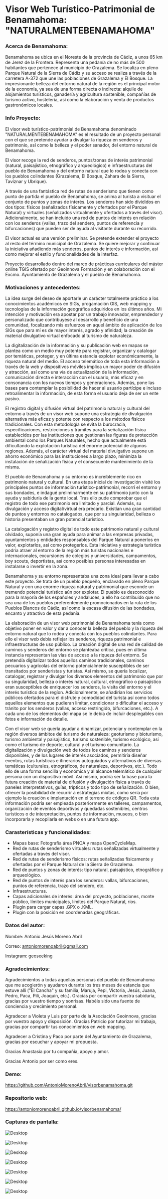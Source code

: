 Visor Web Turístico-Patrimonial de Benamahoma: "NATURALMENTEBENAMAHOMA"
======================================

### Acerca de Benamahoma:

Benamahoma se ubica en el Noreste de la provincia de Cádiz, a unos 65 km de Jerez de la Frontera. Representa una pedanía de no más de 500 habitantes que pertenece al municipio de Grazalema. Se localiza en pleno Parque Natural de la Sierra de Cádiz y su acceso se realiza a través de la carretera A-372 que une las poblaciones de Grazalema y El Bosque. La impresionante belleza del entorno natural de la región es el principal motor de la economía, ya sea de una forma directa o indirecta: alquile de alojamientos turísticos, ganadería y agricultura sostenible, compañías de turismo activo, hostelería, así como la elaboración y venta de productos gastronómicos locales.

### Info Proyecto:

El visor web turístico-patrimonial de Benamahoma denominado "NATURALMENTEBENAMAHOMA" es el resultado de un proyecto personal con el que se pretende ayudar a divulgar la riqueza en senderos y patrimonio, así como la belleza y el poder sanador, del entorno natural de Benamahoma.

El visor recoge la red de senderos, puntos/zonas de interés patrimonial (natural, paisajístico, etnográfico y arqueológico) e infraestructuras del pueblo de Benamahoma y del entorno natural que lo rodea y conecta con los pueblos colindantes (Grazalema, El Bosque, Zahara de la Sierra, Tavíznar y Ubrique).

A través de una fantástica red de rutas de senderismo que tienen como punto de partida el pueblo de Benamahoma, se anima al turista a visituar el conjunto de puntos y zonas de 
interés. Los senderos han sido divididos en dos tipos: físicos (señalizados físicamente y ofertados por el Parque Natural) y virtuales (señalizados virtualmente y ofertados a través del visor). Adicionalmente, se han incluido una red de puntos de interés en relación con los senderos (vallas, trazo del sendero, puntos de referencia y bifurcaciones) que pueden ser de ayuda al visitante durante su recorrido.

El visor actual es una versión preliminar. Se pretende extender el proyecto al resto del término municipal de Grazalema. Se quiere mejorar y continuar la iniciativa añadiendo más senderos, puntos de interés e información, así como mejorar el estilo y funcionalidades de la interfaz.

Proyecto desarrollado dentro del marco de prácticas curriculares del máster online TGIS ofertado por Geoinnova Formación y en colaboración con el Excmo. Ayuntamiento de Grazalema y el pueblo de Benamahoma.

### Motivaciones y antecedentes:

La idea surge del deseo de aportarle un carácter totalmente práctico a los conocimientos académicos en SIGs, progamación GIS, web mapping y tecnologías de la información geográfica adquiridos en los últimos años. Mi intención y motivación era apostar por un trabajo innovador, emprendedor y personalizado que contribuyese al desarrollo y beneficio de una comunidad, focalizando mis esfuerzos en aquel ámbito de aplicación de los SIGs que para mí es de mayor interés, agrado y afinidad; la creación de material divulgativo virtual enfocado al turismo de naturaleza.

La digitalización de la información y su publicación web en mapas se plantea como un medio muy potente para registrar, organizar y catalogar por temáticas, proteger, y en última estancia explotar económicamente, la riqueza natural del medio. El acceso telemático de toda esta información a través de la web y dispositivos móviles implica un mayor poder de difusión y atracción, así como una vía de actualización de la información, comunicación directa e interacción con el usuario, más eficaz y en consonancia con los nuevos tiempos y generaciones. Además, pone las bases para contemplar la posibilidad de hacer al usuario partícipe e incluso retroalimentar la información, de esta forma el usuario deja de ser un ente pasivo.

El registro digital y difusión virtual del patrimonio natural y cultural del entorno a través de un visor web supone una estrategia de divulgación alternativa más eficaz y potente con respecto a los métodos físicos tradicionales. Con esta metodología se evita la burocracia, especificaciones, restricciones y trámites para la señalización física establecidos por las instituciones que gestionan las figuras de protección ambiental como los Parques Naturales, hecho que actualmente está dificultando la explotación turística del enorme potencial de algunos regiones. Además, el carácter virtual del material divulgativo supone un ahorro económico para las instituciones a largo plazo, minimiza la instalación de señalización física y el consecuente mantenimiento de la misma. 

El pueblo de Benamahoma y su entorno es increíblemente rico en patrimonio natural y cultural. En una etapa inicial de investigación visité los principales puntos de información turístico-patrimonial, recorrí el entorno y sus bondades, e indagué preliminarmente en su patrimonio junto con la ayuda y sabiduría de la gente local. Tras ello pude comprobar que el registro de todo ese patrimonio era limitado y parcial. Además, su divulgación y acceso digital/virtual era precario. Existían una gran cantidad de puntos y entornos no catalogados, que por su singularidad, belleza o historia presentaban un gran potencial turístico.

La catalogación y registro digital de todo este patrimonio natural y cultural olvidado, suponía una gran ayuda para animar a las empresas privadas, ayuntamientos y entidades responsables del Parque Natural a ponerlos en valor, explotarlos, así como protegerlos. Esta iniciativa y estrategia turística podría atraer al entorno de la región más turistas nacionales e internacionales, excursiones de colegios y universidades, campamentos, boy scouts, deportistas, así como posibles personas interesadas en instalarse o invertir en la zona.

Benamahoma y su entorno representaba una zona ideal para llevar a cabo este proyecto. Se trata de un pueblo pequeño, enclavado en pleno Parque Natural y con una enorme riqueza natural y patrimonial que esconde un tremendo potencial turístico aún por explotar. El pueblo es desconocido para la mayoría de los españoles y andaluces, a ello ha contribuido que no sea una de los pueblos preferentemente promocionados en la ruta de los Pueblos Blancos de Cádiz, así como la escasa difusión de las bondades, encanto y atractivo de esta pedanía.


La elaboración de un visor web patrimonial de Benamahoma tenía como objetivo poner en valor y dar a conocer la belleza del pueblo y la riqueza del entorno natural que lo rodea y conecta con los pueblos colindantes. Para ello el visor web debía reflejar los senderos, riqueza patrimonial e infraestructuras de uso público. La creación digital de una red de calidad de caminos y senderos del entorno se planteaba crítica, pues en última instancia representan las vías de acceso a la riqueza del entorno. Se pretendía digitalizar todos aquellos caminos tradicionales, caminos pecuarios y agrícolas del entorno potencialmente susceptibles de ser transitados por senderistas y turistas. Así mismo, se quería localizar, catalogar, registrar y divulgar los diversos elementos del patrimonio que por su singularidad, belleza o interés natural, cultural, etnográfico o paisajístico eran susceptibles de enriquecer los senderos, la visita del entorno y el interés turístico de la regíon. Adicionalmente, se añadirían los servicios públicos ofertados para el disfrute y comodidad del turista así como todos aquellos elementos que pudieran limitar, condicionar o dificultar el acceso y tránito por los senderos (vallas, acceso restringido, bifurcaciones, etc.). A cada uno de los elementos del mapa se le debía de incluir desplegables con fotos e información de detalle. 

Con el visor web se quería ayudar a dinamizar, potenciar y contemplar en la región diversos ámbitos del turismo de naturaleza: geoturismo y bioturismo, turismo ambiental y paisajístico, turismo sostenible, turismo ecológico, así como el turismo de deporte, cultural y el turismo comunitario. La digitalización y divulgación web de todos los caminos y senderos disponibles, y de los lugares de interés asociados, permitiría diseñar eventos, rutas turísticas e itinerarios autoguiados y alternativos de diversas temáticas (culturales, etnográficos, de naturaleza, deportivos, etc.). Todo ello de una forma sencilla y económica y al alcance telemático de cualquier persona con un dispositivo móvil. Así mismo, podría ser la base para la futura creación de material de difusión y divulgación física a través de paneles interpretativos, guías, trípticos y todo tipo de señalización. O bien, ofrecer la posibilidad de recurrir a estrategias mixtas, como sería por ejemplo la creación e implantación en el terreno de códigos QR. Toda esta información podría ser empleada posteriormente en talleres, campamentos, organización de eventos deportivos y quedadas sostenibles, centros turísticos o de interpretación, puntos de información, museos, o bien incorporarla y recopilarla en webs o en una futura app.


### Carasterísticas y funcionalidades:

* Mapas base: Fotografía área PNOA y mapa OpenCycleMap.
* Red de rutas de senderismo virtuales: rutas señalizadas virtualmente y ofertadas a través del visor.
* Red de rutas de senderismo físicos: rutas señalizadas físicamente y ofertadas por el Parque Natural de la Sierra de Grazalema.
* Red de puntos y zonas de interés: tipo natural, paisajístico, etnográfico y arqueológico.
* Red de puntos de interés para los senderos: vallas, bifurcaciones, puntos de referencia, trazo del sendero, etc.
* Infraestructuras.
* Capas adicionales de interés: área del proyecto, poblaciones, monte público, límites municipales, límites del Parque Natural, ríos.
* Plugin para cargar capas .GPX o .KML.
* Plugin con la posición en coordenadas geográficas.

### Datos del autor:

Nombre: Antonio Jesús Moreno Abril

Correo: antoniomorenoabril@gmail.com

Instagram: geoseeking

### Agradecimientos:

Agradecimientos a todas aquellas personas del pueblo de Benamahoma que me acogierón y ayudaron durante los tres meses de estancia que estuve allí ("El Cancha" y su familia, Maruja, Pepi, Victoria, Jesús, Juana, Pedro, Paca, Pili, Joaquín, etc.). Gracias por compartir vuestra sabiduría, gracias por vuestro tiempo y sonrisas. Habéis sido una fuente de conciencia y crecimiento personal.

Agradecer a Violeta y Luis por parte de la Asociación Geoinnova, gracias por vuestro apoyo y disposición. Gracias Patricio por tutorizar mi trabajo, gracias por compartir tus conocimientos en web mapping.

Agradecer a Cristina y Paco por parte del Ayuntamiento de Grazalema, gracias por escuchar y apoyar mi propuesta.

Gracias Anastasia por tu compañía, apoyo y amor.

Gracias Antonio por ser como eres.

### Demo:

https://github.com/AntonioMorenoAbril/visorbenamahoma.git

### Repositorio web:

https://antoniomorenoabril.github.io/visorbenamahoma/

### Capturas de pantalla:

![Desktop](https://github.com/AntonioMorenoAbril/VisorBenamahoma/blob/version4/assets/img/readme/Capture0.png)

![Desktop](https://github.com/AntonioMorenoAbril/visorbenamahoma/blob/version1/images/readme/Capture1.png)

![Desktop](https://github.com/AntonioMorenoAbril/visorbenamahoma/blob/version1/images/readme/Capture2.png)

![Desktop](https://github.com/AntonioMorenoAbril/visorbenamahoma/blob/version1/images/readme/Capture3.png)

![Desktop](https://github.com/AntonioMorenoAbril/VisorBenamahoma/blob/version1/images/readme/Capture4.png)

![Desktop](https://github.com/AntonioMorenoAbril/VisorBenamahoma/blob/version1/images/readme/Capture5.png)

![Desktop](https://github.com/AntonioMorenoAbril/VisorBenamahoma/blob/version1/images/readme/Capture6.png)
